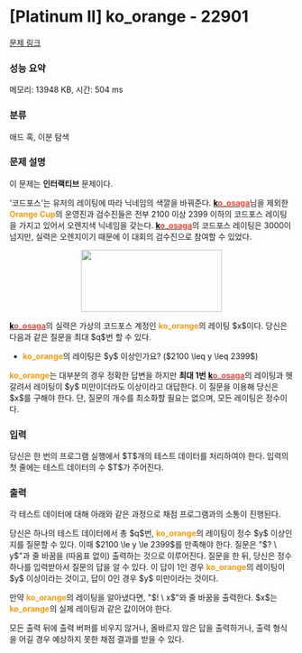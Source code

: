 # [Platinum II] ko_orange - 22901 

[문제 링크](https://www.acmicpc.net/problem/22901) 

### 성능 요약

메모리: 13948 KB, 시간: 504 ms

### 분류

애드 혹, 이분 탐색

### 문제 설명

<p>이 문제는 <strong>인터랙티브</strong> 문제이다.</p>

<p>'코드포스'는 유저의 레이팅에 따라 닉네임의 색깔을 바꿔준다. <a href="https://codeforces.com/profile/ko_osaga"><strong><span style="color:#000000;">k</span><span style="color:#e74c3c;">o_osaga</span></strong></a>님을 제외한 <span style="color:#f39c12;"><strong>Orange Cup</strong></span>의 운영진과 검수진들은 전부 2100 이상 2399 이하의 코드포스 레이팅을 가지고 있어서 오렌지색 닉네임을 갖는다. <a href="http://codeforces.com/profile/ko_osaga"><strong><span style="color:#000000;">k</span><span style="color:#e74c3c;">o_osaga</span></strong></a>의 코드포스 레이팅은 3000이 넘지만, 실력은 오렌지이기 때문에 이 대회의 검수진으로 참여할 수 있었다.</p>

<p style="text-align: center;"><a href="https://cdn.discordapp.com/attachments/804185565028548669/867632211327189042/unknown.png"><img alt="" src="" style="width: 250px; height: 110px;"></a></p>

<p><a href="http://codeforces.com/profile/ko_osaga"><strong><span style="color:#000000;">k</span><span style="color:#e74c3c;">o_osaga</span></strong></a>의 실력은 가상의 코드포스 계정인 <span style="color:#f39c12;"><strong>ko_orange</strong></span>의 레이팅 $x$이다. 당신은 다음과 같은 질문을 최대 $q$번 할 수 있다.</p>

<ul>
	<li><span style="color:#f39c12;"><strong>ko_orange</strong></span>의 레이팅은 $y$ 이상인가요? ($2100 \leq y \leq 2399$)</li>
</ul>

<p><span style="color:#f39c12;"><strong>ko_orange</strong></span>는 대부분의 경우 정확한 답변을 하지만 <strong>최대 1번</strong> <a href="http://codeforces.com/profile/ko_osaga"><strong><span style="color:#000000;">k</span><span style="color:#e74c3c;">o_osaga</span></strong></a>의 레이팅과 헷갈려서 레이팅이 $y$ 미만이더라도 이상이라고 대답한다. 이 질문을 이용해 당신은 $x$를 구해야 한다. 단, 질문의 개수를 최소화할 필요는 없으며, 모든 레이팅은 정수이다.</p>

### 입력 

 <p>당신은 한 번의 프로그램 실행에서 $T$개의 테스트 데이터를 처리하여야 한다. 입력의 첫 줄에는 테스트 데이터의 수 $T$가 주어진다.</p>

### 출력 

 <p>각 테스트 데이터에 대해 아래와 같은 과정으로 채점 프로그램과의 소통이 진행된다.</p>

<p>당신은 하나의 테스트 데이터에서 총 $q$번, <span style="color:#f39c12;"><strong>ko_orange</strong></span>의 레이팅이 정수 $y$ 이상인지를 질문할 수 있다. 이때 $2100 \le y \le 2399$를 만족해야 한다. 질문은 "$? \ y$"과 줄 바꿈을 (따옴표 없이) 출력하는 것으로 이루어진다. 질문을 한 뒤, 당신은 정수 하나를 입력받아서 질문의 답을 알 수 있다. 이 답이 1인 경우 <span style="color:#f39c12;"><strong>ko_orange</strong></span>의 레이팅이 $y$ 이상이라는 것이고, 답이 0인 경우 $y$ 미만이라는 것이다.</p>

<p>만약 <span style="color:#f39c12;"><strong>ko_orange</strong></span>의 레이팅을 알아냈다면, "$! \ x$"와 줄 바꿈을 출력한다. $x$는 <span style="color:#f39c12;"><strong>ko_orange</strong></span>의 실제 레이팅과 같은 값이어야 한다.</p>

<p>모든 출력 뒤에 출력 버퍼를 비우지 않거나, 올바르지 않은 답을 출력하거나, 출력 형식을 어길 경우 예상하지 못한 채점 결과를 받을 수 있다.</p>

